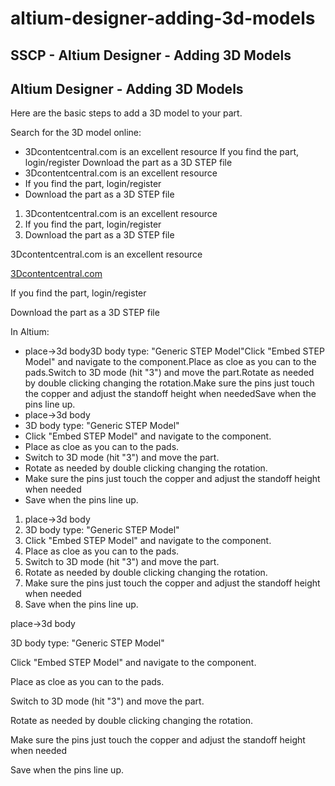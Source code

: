 # altium-designer-adding-3d-models

## SSCP - Altium Designer - Adding 3D Models

## Altium Designer - Adding 3D Models

Here are the basic steps to add a 3D model to your part.

Search for the 3D model online:

* &#x20;   3Dcontentcentral.com is an excellent resource    If you find the part, login/register    Download the part as a 3D STEP file
* &#x20;   3Dcontentcentral.com is an excellent resource
* &#x20;   If you find the part, login/register
* &#x20;   Download the part as a 3D STEP file

1. &#x20;   3Dcontentcentral.com is an excellent resource
2. &#x20;   If you find the part, login/register
3. &#x20;   Download the part as a 3D STEP file

&#x20;   3Dcontentcentral.com is an excellent resource

[3Dcontentcentral.com](http://3dcontentcentral.com/)

&#x20;   If you find the part, login/register

&#x20;   Download the part as a 3D STEP file

In Altium:

* place->3d body3D body type: "Generic STEP Model"Click "Embed STEP Model" and navigate to the component.Place as cloe as you can to the pads.Switch to 3D mode (hit "3") and move the part.Rotate as needed by double clicking changing the rotation.Make sure the pins just touch the copper and adjust the standoff height when neededSave when the pins line up.
* place->3d body
* 3D body type: "Generic STEP Model"
* Click "Embed STEP Model" and navigate to the component.
* Place as cloe as you can to the pads.
* Switch to 3D mode (hit "3") and move the part.
* Rotate as needed by double clicking changing the rotation.
* Make sure the pins just touch the copper and adjust the standoff height when needed
* Save when the pins line up.

1. place->3d body
2. 3D body type: "Generic STEP Model"
3. Click "Embed STEP Model" and navigate to the component.
4. Place as cloe as you can to the pads.
5. Switch to 3D mode (hit "3") and move the part.
6. Rotate as needed by double clicking changing the rotation.
7. Make sure the pins just touch the copper and adjust the standoff height when needed
8. Save when the pins line up.

place->3d body

3D body type: "Generic STEP Model"

Click "Embed STEP Model" and navigate to the component.

Place as cloe as you can to the pads.

Switch to 3D mode (hit "3") and move the part.

Rotate as needed by double clicking changing the rotation.

Make sure the pins just touch the copper and adjust the standoff height when needed

Save when the pins line up.
